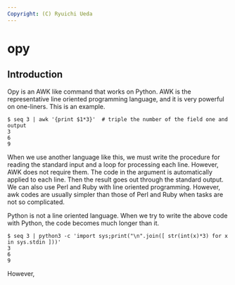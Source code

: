 ```yaml
---
Copyright: (C) Ryuichi Ueda
---
```


# opy


## Introduction

Opy is an AWK like command that works on Python.
AWK is the representative line oriented programming language, and it is very powerful on one-liners.
This is an example. 

```
$ seq 3 | awk '{print $1*3}'  # triple the number of the field one and output
3
6
9
```

When we use another language like this, we must write the procedure for reading the standard input and a loop for processing each line. However, AWK does not require them. The code in the argument is automatically applied to each line. Then the result goes out through the standard output. We can also use Perl and Ruby with line oriented programming. However, awk codes are usually simpler than those of Perl and Ruby when tasks are not so complicated. 


Python is not a line oriented language. When we try to write the above code with Python, the code becomes much longer than it.

```
$ seq 3 | python3 -c 'import sys;print("\n".join([ str(int(x)*3) for x in sys.stdin ]))'
3
6
9
```

However, 
